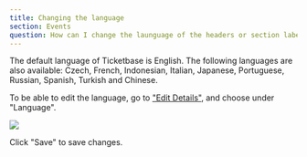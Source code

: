 ```yaml
---
title: Changing the language
section: Events
question: How can I change the launguage of the headers or section labels of the event page?
---
```


The default language of Ticketbase is English. The following languages are also available: Czech, French, Indonesian, Italian, Japanese, Portuguese, Russian, Spanish, Turkish and Chinese.

To be able to edit the language, go to ["Edit Details"], and choose under "Language". 

![](http://i.imgur.com/6GsDZ6h.png)

Click "Save" to save changes.

["Edit Details"]:editing-event-details.html
